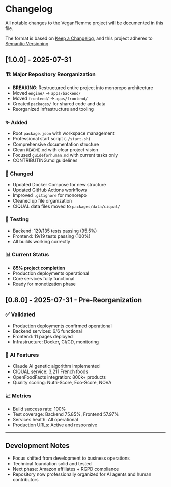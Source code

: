 # Changelog

All notable changes to the VeganFlemme project will be documented in this file.

The format is based on [Keep a Changelog](https://keepachangelog.com/en/1.0.0/),
and this project adheres to [Semantic Versioning](https://semver.org/spec/v2.0.0.html).

## [1.0.0] - 2025-07-31

### 🏗️ Major Repository Reorganization
- **BREAKING**: Restructured entire project into monorepo architecture
- Moved `engine/` → `apps/backend/`
- Moved `frontend/` → `apps/frontend/`
- Created `packages/` for shared code and data
- Reorganized infrastructure and tooling

### ✨ Added
- Root `package.json` with workspace management
- Professional start script (`./start.sh`)
- Comprehensive documentation structure
- Clean `README.md` with clear project vision
- Focused `guideforhuman.md` with current tasks only
- CONTRIBUTING.md guidelines

### 🔧 Changed
- Updated Docker Compose for new structure
- Updated GitHub Actions workflows
- Improved `.gitignore` for monorepo
- Cleaned up file organization
- CIQUAL data files moved to `packages/data/ciqual/`

### 🧪 Testing
- Backend: 129/135 tests passing (95.5%)
- Frontend: 19/19 tests passing (100%)
- All builds working correctly

### 📊 Current Status
- **85% project completion**
- Production deployments operational
- Core services fully functional
- Ready for monetization phase

## [0.8.0] - 2025-07-31 - Pre-Reorganization

### ✅ Validated
- Production deployments confirmed operational
- Backend services: 6/6 functional
- Frontend: 11 pages deployed
- Infrastructure: Docker, CI/CD, monitoring

### 🧠 AI Features
- Claude AI genetic algorithm implemented
- CIQUAL service: 3,211 French foods
- OpenFoodFacts integration: 800k+ products
- Quality scoring: Nutri-Score, Eco-Score, NOVA

### 📈 Metrics
- Build success rate: 100%
- Test coverage: Backend 75.85%, Frontend 57.97%
- Services health: All operational
- Production URLs: Active and responsive

---

## Development Notes

- Focus shifted from development to business operations
- Technical foundation solid and tested
- Next phase: Amazon affiliates + RGPD compliance
- Repository now professionally organized for AI agents and human contributors